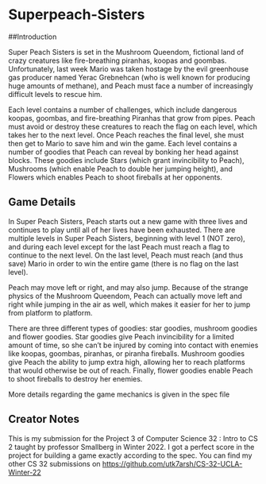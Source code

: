 # Superpeach-Sisters

##Introduction

Super Peach Sisters is set in the Mushroom Queendom, fictional land of crazy creatures
like fire-breathing piranhas, koopas and goombas. Unfortunately, last week Mario was
taken hostage by the evil greenhouse gas producer named Yerac Grebnehcan (who is well
known for producing huge amounts of methane), and Peach must face a number of
increasingly difficult levels to rescue him.

Each level contains a number of challenges, which include dangerous koopas, goombas,
and fire-breathing Piranhas that grow from pipes. Peach must avoid or destroy these
creatures to reach the flag on each level, which takes her to the next level. Once Peach
reaches the final level, she must then get to Mario to save him and win the game. Each
level contains a number of goodies that Peach can reveal by bonking her head against
blocks. These goodies include Stars (which grant invincibility to Peach), Mushrooms
(which enable Peach to double her jumping height), and Flowers which enables Peach to
shoot fireballs at her opponents.

## Game Details

In Super Peach Sisters, Peach starts out a new game with three lives and continues to play
until all of her lives have been exhausted. There are multiple levels in Super Peach
Sisters, beginning with level 1 (NOT zero), and during each level except for the last
Peach must reach a flag to continue to the next level. On the last level, Peach must reach
(and thus save) Mario in order to win the entire game (there is no flag on the last level).

Peach may move left or right, and may also jump. Because of the strange physics of the
Mushroom Queendom, Peach can actually move left and right while jumping in the air as
well, which makes it easier for her to jump from platform to platform.

There are three different types of goodies: star goodies, mushroom goodies and flower
goodies. Star goodies give Peach invincibility for a limited amount of time, so she can’t
be injured by coming into contact with enemies like koopas, goombas, piranhas, or
piranha fireballs. Mushroom goodies give Peach the ability to jump extra high, allowing
her to reach platforms that would otherwise be out of reach. Finally, flower goodies
enable Peach to shoot fireballs to destroy her enemies. 

More details regarding the game mechanics is given in the spec file

## Creator Notes

This is my submission for the Project 3 of Computer Science 32 : Intro to CS 2 taught by professor Smallberg in Winter 2022.
I got a perfect score in the project for building a game exactly according to the spec. You can find my other CS 32 submissions
on https://github.com/utk7arsh/CS-32-UCLA-Winter-22


